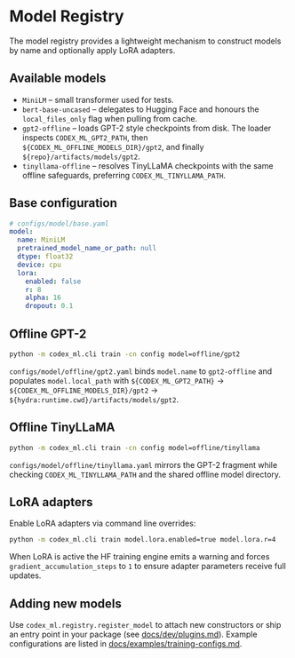 # Model Registry

The model registry provides a lightweight mechanism to construct models by name
and optionally apply LoRA adapters.

## Available models

- `MiniLM` – small transformer used for tests.
- `bert-base-uncased` – delegates to Hugging Face and honours the
  `local_files_only` flag when pulling from cache.
- `gpt2-offline` – loads GPT-2 style checkpoints from disk. The loader inspects
  `CODEX_ML_GPT2_PATH`, then `${CODEX_ML_OFFLINE_MODELS_DIR}/gpt2`, and finally
  `${repo}/artifacts/models/gpt2`.
- `tinyllama-offline` – resolves TinyLLaMA checkpoints with the same offline
  safeguards, preferring `CODEX_ML_TINYLLAMA_PATH`.

## Base configuration

```yaml
# configs/model/base.yaml
model:
  name: MiniLM
  pretrained_model_name_or_path: null
  dtype: float32
  device: cpu
  lora:
    enabled: false
    r: 8
    alpha: 16
    dropout: 0.1
```
## Offline GPT-2

```bash
python -m codex_ml.cli train -cn config model=offline/gpt2
```
`configs/model/offline/gpt2.yaml` binds `model.name` to `gpt2-offline` and
populates `model.local_path` with
`${CODEX_ML_GPT2_PATH}` → `${CODEX_ML_OFFLINE_MODELS_DIR}/gpt2` →
`${hydra:runtime.cwd}/artifacts/models/gpt2`.

## Offline TinyLLaMA

```bash
python -m codex_ml.cli train -cn config model=offline/tinyllama
```
`configs/model/offline/tinyllama.yaml` mirrors the GPT-2 fragment while checking
`CODEX_ML_TINYLLAMA_PATH` and the shared offline model directory.

## LoRA adapters

Enable LoRA adapters via command line overrides:

```bash
python -m codex_ml.cli train model.lora.enabled=true model.lora.r=4
```
When LoRA is active the HF training engine emits a warning and forces
`gradient_accumulation_steps` to `1` to ensure adapter parameters receive full
updates.

## Adding new models

Use `codex_ml.registry.register_model` to attach new constructors or ship an
entry point in your package (see [docs/dev/plugins.md](../dev/plugins.md)).
Example configurations are listed in
[docs/examples/training-configs.md](../examples/training-configs.md).
